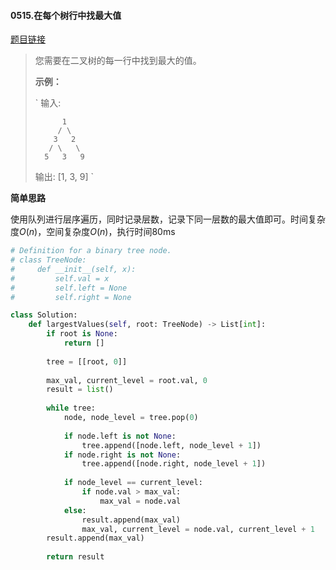 #### 0515.在每个树行中找最大值

[题目链接](https://leetcode-cn.com/problems/find-largest-value-in-each-tree-row)

> 您需要在二叉树的每一行中找到最大的值。
>
> **示例：**
>
> `
> 输入: 
> 
>           1
>          / \
>         3   2
>        / \   \  
>       5   3   9 
> 
> 输出: [1, 3, 9]
> `

**简单思路**

使用队列进行层序遍历，同时记录层数，记录下同一层数的最大值即可。时间复杂度$O(n)$，空间复杂度$O(n)$，执行时间80ms

```python
# Definition for a binary tree node.
# class TreeNode:
#     def __init__(self, x):
#         self.val = x
#         self.left = None
#         self.right = None

class Solution:
    def largestValues(self, root: TreeNode) -> List[int]:
        if root is None:
            return []
        
        tree = [[root, 0]]
        
        max_val, current_level = root.val, 0
        result = list()
        
        while tree:
            node, node_level = tree.pop(0)
            
            if node.left is not None:
                tree.append([node.left, node_level + 1])
            if node.right is not None:
                tree.append([node.right, node_level + 1])
                
            if node_level == current_level:
                if node.val > max_val:
                    max_val = node.val
            else:
                result.append(max_val)
                max_val, current_level = node.val, current_level + 1
        result.append(max_val)
        
        return result
```

